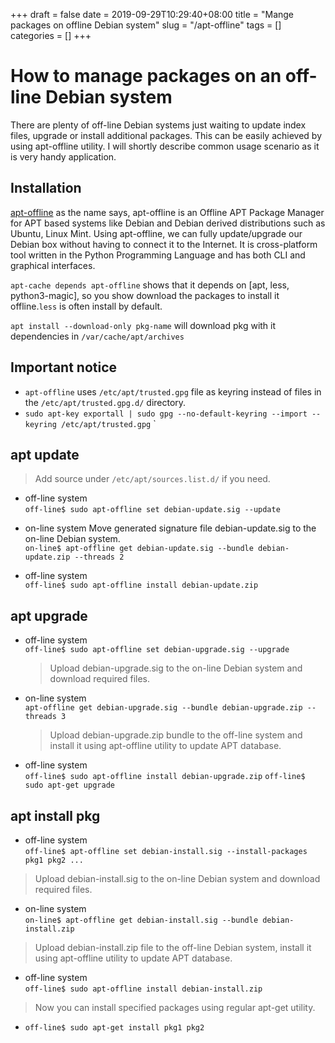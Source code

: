 +++ 
draft = false
date = 2019-09-29T10:29:40+08:00
title = "Mange packages on offline Debian system"
slug = "/apt-offline" 
tags = []
categories = []
+++

# How to manage packages on an off-line Debian system

There are plenty of off-line Debian systems just waiting to update index files, upgrade or install additional packages. This can be easily achieved by using apt-offline utility. I will shortly describe common usage scenario as it is very handy application.

## Installation

[apt-offline](https://pkgs.org/download/apt-offline) as the name says, apt-offline is an Offline APT Package Manager for APT based systems like Debian and Debian derived distributions such as Ubuntu, Linux Mint. Using apt-offline, we can fully update/upgrade our Debian box without having to connect it to the Internet. It is cross-platform tool written in the Python Programming Language and has both CLI and graphical interfaces.

`apt-cache depends apt-offline` shows that it depends on [apt, less, python3-magic], so you show download the packages to install it offline.`less` is often install by default.

`apt install --download-only pkg-name` will download pkg with it dependencies in `/var/cache/apt/archives`

## **Important notice**

- `apt-offline` uses `/etc/apt/trusted.gpg` file as keyring instead of files in the `/etc/apt/trusted.gpg.d/` directory.
- `sudo apt-key exportall | sudo gpg --no-default-keyring --import --keyring /etc/apt/trusted.gpg`
  `

## apt update

> Add source under `/etc/apt/sources.list.d/` if you need.

- off-line system  
  `off-line$ sudo apt-offline set debian-update.sig --update`

* on-line system
  Move generated signature file debian-update.sig to the on-line Debian system.  
  `on-line$ apt-offline get debian-update.sig --bundle debian-update.zip --threads 2`

* off-line system  
  `off-line$ sudo apt-offline install debian-update.zip`

## apt upgrade

- off-line system  
  `off-line$ sudo apt-offline set debian-upgrade.sig --upgrade`

  > Upload debian-upgrade.sig to the on-line Debian system and download required files.

- on-line system  
  `apt-offline get debian-upgrade.sig --bundle debian-upgrade.zip --threads 3`

  > Upload debian-upgrade.zip bundle to the off-line system and install it using apt-offline utility to update APT database.

- off-line system  
  `off-line$ sudo apt-offline install debian-upgrade.zip`
  `off-line$ sudo apt-get upgrade`

## apt install pkg

- off-line system  
  `off-line$ apt-offline set debian-install.sig --install-packages pkg1 pkg2 ...`

> Upload debian-install.sig to the on-line Debian system and download required files.

- on-line system  
  `on-line$ apt-offline get debian-install.sig --bundle debian-install.zip`

> Upload debian-install.zip file to the off-line Debian system, install it using apt-offline utility to update APT database.

- off-line system  
  `off-line$ sudo apt-offline install debian-install.zip`

> Now you can install specified packages using regular apt-get utility.

- `off-line$ sudo apt-get install pkg1 pkg2`
